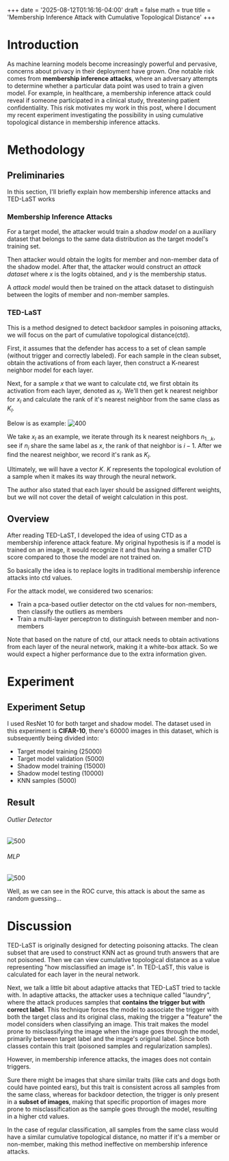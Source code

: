 +++
date = '2025-08-12T01:16:16-04:00'
draft = false
math = true
title = 'Membership Inference Attack with Cumulative Topological Distance'
+++

# Introduction
As machine learning models become increasingly powerful and pervasive, concerns about privacy in their deployment have grown. One notable risk comes from **membership inference attacks**, where an adversary attempts to determine whether a particular data point was used to train a given model. For example, in healthcare, a membership inference attack could reveal if someone participated in a clinical study, threatening patient confidentiality.
This risk motivates my work in this post, where I document my recent experiment investigating the possibility in using cumulative topological distance in membership inference attacks. 

# Methodology
## Preliminaries
In this section, I'll briefly explain how membership inference attacks and TED-LaST works
### Membership Inference Attacks
For a target model, the attacker would train a *shadow model* on a auxiliary dataset that belongs to the same data distribution as the target model's training set.

Then attacker would obtain the logits for member and non-member data of the shadow model. After that, the attacker would construct an *attack dataset* where $x$ is the logits obtained, and $y$ is the membership status.

A *attack model* would then be trained on the attack dataset to distinguish between the logits of member and non-member samples.

### TED-LaST
This is a method designed to detect backdoor samples in poisoning attacks, we will focus on the part of cumulative topological distance(ctd). 

First, it assumes that the defender has access to a set of clean sample (without trigger and correctly labeled).
For each sample in the clean subset, obtain the activations of from each layer, then construct a K-nearest neighbor model for each layer.

Next, for a sample $x$ that we want to calculate ctd, we first obtain its activation from each layer, denoted as $x_l$. We'll then get k nearest neighbor for $x_l$ and calculate the rank of it's nearest neighbor from the same class as $K_l$.

Below is as example:
![400](https://i.imgur.com/3PuCmdi.jpeg)

We take $x_l$ as an example, we iterate through its k nearest neighbors $n_{1...k}$, see if $n_i$ share the same label as $x$, the rank of that neighbor is $i-1$. After we find the nearest neighbor, we record it's rank as $K_l$.

Ultimately, we will have a vector $K$. $K$ represents the topological evolution of a sample when it makes its way through the neural network.

The author also stated that each layer should be assigned different weights, but we will not cover the detail of weight calculation in this post.

## Overview
After reading TED-LaST, I developed the idea of using CTD as a membership inference attack feature. My original hypothesis is if a model is trained on an image, it would recognize it and thus having a smaller CTD score compared to those the model are not trained on.

So basically the idea is to replace logits in traditional membership inference attacks into ctd values. 

For the attack model, we considered two scenarios:
- Train a pca-based outlier detector on the ctd values for non-members, then classify the outliers as members
- Train a multi-layer perceptron to distinguish between member and non-members 

Note that based on the nature of ctd, our attack needs to obtain activations from each layer of the neural network, making it a white-box attack. So we would expect a higher performance due to the extra information given.

# Experiment
## Experiment Setup
I used ResNet 10 for both target and shadow model.
The dataset used in this experiment is **CIFAR-10**, there's 60000 images in this dataset, which is subsequently being divided into:
- Target model training (25000)
- Target model validation (5000)
- Shadow model training (15000)
- Shadow model testing (10000)
- KNN samples (5000)
## Result

###### Outlier Detector
![500](https://i.imgur.com/7VhZkrs.png)

###### MLP
![500](https://i.imgur.com/f21wnvO.png)

Well, as we can see in the ROC curve, this attack is about the same as random guessing...
# Discussion
TED-LaST is originally designed for detecting poisoning attacks. The clean subset that are used to construct KNN act as ground truth answers that are not poisoned. Then we can view cumulative topological distance as a value representing "how misclassified an image is". In TED-LaST, this value is calculated for each layer in the neural network.

Next, we talk a little bit about adaptive attacks that TED-LaST tried to tackle with. In adaptive attacks, the attacker uses a technique called "laundry", where the attack produces samples that **contains the trigger but with correct label**. This technique forces the model to associate the trigger with both the target class and its original class, making the trigger a "feature" the model considers when classifying an image. This trait makes the model prone to misclassifying the image when the image goes through the model, primarily between target label and the image's original label. Since both classes contain this trait (poisoned samples and regularization samples).

However, in membership inference attacks, the images does not contain triggers.

Sure there might be images that share similar traits (like cats and dogs both could have pointed ears), but this trait is consistent across all samples from the same class, whereas for backdoor detection, the trigger is only present in a **subset of images**, making that specific proportion of images more prone to misclassification as the sample goes through the model, resulting in a higher ctd values.

In the case of regular classification, all samples from the same class would have a similar cumulative topological distance, no matter if it's a member or non-member, making this method ineffective on membership inference attacks.
